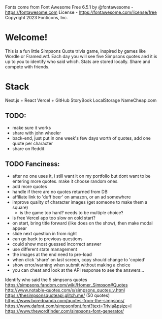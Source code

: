 Fonts come from Font Awesome Free 6.5.1 by @fontawesome - https://fontawesome.com License - https://fontawesome.com/license/free Copyright 2023 Fonticons, Inc.

# Welcome!

This is a fun little Simpsons Quote trivia game, inspired by games like Wordle or Framed.wtf. Each day you will see five Simpsons quotes and it is up to you to identify who said which. Stats are stored locally. Share and compete with friends.

# Stack

Next.js + React
Vercel + GitHub
StoryBook
LocalStorage
NameCheap.com

## TODO:

- make sure it works
- share with john wheeler
- back-end, just put in one week's few days worth of quotes, add one quote per character
- share on Reddit

## TODO Fanciness:

- after no one uses it, i still want it on my portfolio but dont want to be entering more quotes. make it choose random ones.
- add more quotes
- handle if there are no quotes returned from DB
- affiliate link to 'duff beer' on amazon, or an ad somewhere
- improve quality of character images (get someone to make them a square)
  - is the game too hard? needs to be multiple choice?
- is free Vercel app too slow on cold start?
- on start, bring title forward (like does on the show), then make modal appear
- slide next question in from right
- can go back to previous questions
- could show most guessed incorrect answer
- use different state management
- the images at the end need to pre-load
- when click 'share' on last screen, copy should change to 'copied'
- show error/warning when submit without making a choice
- you can cheat and look at the API response to see the answers...

Identify who said the 5 simpsons quotes
https://simpsons.fandom.com/wiki/Homer_Simpson#Quotes
http://www.notable-quotes.com/s/simpsons_quotes_v.html
https://thesimpsonsquoteapi.glitch.me/ (50 quotes)
https://www.boredpanda.com/quotes-from-the-simpsons/
https://www.dafont.com/simpsonfont.font?text=Trivia&psize=l
https://www.thewordfinder.com/simpsons-font-generator/
